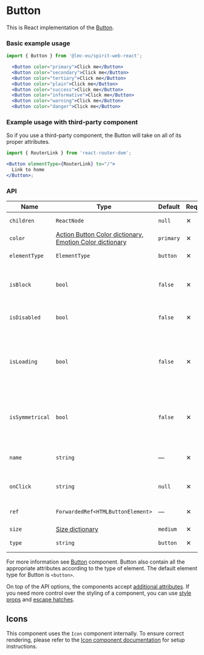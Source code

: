 # Button

This is React implementation of the [Button][button].

### Basic example usage

```jsx
import { Button } from '@lmc-eu/spirit-web-react';
```

```jsx
  <Button color="primary">Click me</Button>
  <Button color="secondary">Click me</Button>
  <Button color="tertiary">Click me</Button>
  <Button color="plain">Click me</Button>
  <Button color="success">Click me</Button>
  <Button color="informative">Click me</Button>
  <Button color="warning">Click me</Button>
  <Button color="danger">Click me</Button>
```

### Example usage with third-party component

So if you use a third-party component, the Button will take on all of its proper attributes.

```jsx
import { RouterLink } from 'react-router-dom';

<Button elementType={RouterLink} to="/">
  Link to home
</Button>;
```

### API

| Name            | Type                                                                                             | Default   | Required | Description                                                                |
| --------------- | ------------------------------------------------------------------------------------------------ | --------- | -------- | -------------------------------------------------------------------------- |
| `children`      | `ReactNode`                                                                                      | `null`    | ✕        | Content of the Button                                                      |
| `color`         | [Action Button Color dictionary][dictionary-color], [Emotion Color dictionary][dictionary-color] | `primary` | ✕        | Color variant                                                              |
| `elementType`   | `ElementType`                                                                                    | `button`  | ✕        | Type of element                                                            |
| `isBlock`       | `bool`                                                                                           | `false`   | ✕        | Span the element to the full width of its parent                           |
| `isDisabled`    | `bool`                                                                                           | `false`   | ✕        | If true, Button is disabled                                                |
| `isLoading`     | `bool`                                                                                           | `false`   | ✕        | If true, Button is in a loading state, disabled and the Spinner is visible |
| `isSymmetrical` | `bool`                                                                                           | `false`   | ✕        | If true, Button has symmetrical dimensions, usually only with an Icon      |
| `name`          | `string`                                                                                         | —         | ✕        | For use a button as a form data reference                                  |
| `onClick`       | `string`                                                                                         | `null`    | ✕        | JS function to call on click                                               |
| `ref`           | `ForwardedRef<HTMLButtonElement>`                                                                | —         | ✕        | Button element reference                                                   |
| `size`          | [Size dictionary][dictionary-size]                                                               | `medium`  | ✕        | Size variant                                                               |
| `type`          | `string`                                                                                         | `button`  | ✕        | Type of the Button                                                         |

For more information see [Button][button] component. Button also contain all the appropriate
attributes according to the type of element. The default element type for Button is `<button>`.

On top of the API options, the components accept [additional attributes][readme-additional-attributes].
If you need more control over the styling of a component, you can use [style props][readme-style-props]
and [escape hatches][readme-escape-hatches].

## Icons

This component uses the `Icon` component internally. To ensure correct rendering,
please refer to the [Icon component documentation][web-react-icon-documentation] for setup instructions.

[button]: https://github.com/lmc-eu/spirit-design-system/tree/main/packages/web/src/scss/components/Button
[dictionary-color]: https://github.com/lmc-eu/spirit-design-system/tree/main/docs/DICTIONARIES.md#color
[dictionary-size]: https://github.com/lmc-eu/spirit-design-system/tree/main/docs/DICTIONARIES.md#size
[readme-additional-attributes]: https://github.com/lmc-eu/spirit-design-system/blob/main/packages/web-react/README.md#additional-attributes
[readme-escape-hatches]: https://github.com/lmc-eu/spirit-design-system/blob/main/packages/web-react/README.md#escape-hatches
[readme-style-props]: https://github.com/lmc-eu/spirit-design-system/blob/main/packages/web-react/README.md#style-props
[web-react-icon-documentation]: https://github.com/lmc-eu/spirit-design-system/blob/main/packages/web-react/src/components/Icon/README.md#-usage
